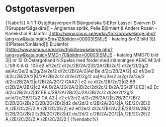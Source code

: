 # Ostgotasverpen

{%abc%}
X:1
T:Östgötasverpen
R:Slängpolska
S:Efter Lasse i Svarven
D:[[Grupper/Sågskära]] - Änglarnas språk, Pelle Björnlert & Anders Rosén - Kärleksfiol
B:Jämför [[http://www.smus.se/earkiv/fmk/browselarge.php?lang=sw&katalogid=Sm+12&bildnr=00003|SMUS - katalog Sm12 bild 3]] ([[Platser/Småland]])
B:Jämför [[http://www.smus.se/earkiv/fmk/browselarge.php?lang=sw&katalogid=MMD+70&bildnr=00003|SMUS - katalog MMD70 bild 3]] nr 12
O:Östergötland
N:Spelas med fördel med stämningen AEAE
M:3/4
L:1/8
K:A
Q: 105
e2 ef/2e/2 d/2c/2B/2A/2|G/2A/2B/2c/2 d/2e/2f/2g/2 aa|Ac/2e/2 a/2g/2a/2e/2 d/2c/2B/2A/2|Ad Be d/2c/2B/2A/2|
e2 ef/2e/2 d/2c/2B/2A/2|G/2A/2B/2c/2 d/2e/2f/2g/2 aa|Ac/2e/2 a/2g/2a/2e/2 d/2c/2B/2A/2|c/2B/2A/2G/2 GAA2:|
e2 cc d/2c/2B/2c/2|d2 BB c/2B/2A/2B/2|c2 AA B/2A/2G/2A/2|B/2c/2d/2c/2 B/2A/2G/2F/2 E2|
e2 Ec d/2c/2B/2c/2|d2 EB c/2B/2A/2B/2|c/2A/2B/2c/2 d/2e/2f/2g/2 ac|d/2c/2B/2G/2 GA A2:|
e2 ef/2e/2 d/2c/2B/2A/2|E/2B/2G/2B/2 E/2B/2G/2B/2 E/2B/2G/2B/2|d2 de/2d/2 c/2B/2A/2G/2|A,/2E/2C/2E/2 A,/2E/2C/2E/2 A,/2E/2C/2E/2|
e2 ef/2e/2 d/2c/2B/2A/2|E/2B/2G/2B/2 E/2B/2G/2B/2 E/2B/2G/2B/2|d2 de/2d/2 c/2B/2A/2G/2|A,/2E/2C/2E/2 A,/2E/2C/2E/2 A,/2E/2C/2E/2:|
{%endabc%}

